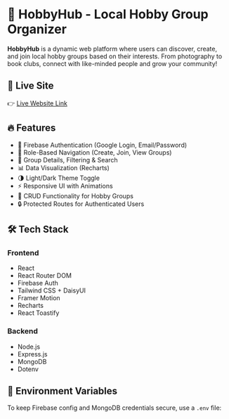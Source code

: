 # 🎯 HobbyHub - Local Hobby Group Organizer

**HobbyHub** is a dynamic web platform where users can discover, create, and join local hobby groups based on their interests. From photography to book clubs, connect with like-minded people and grow your community!

## 🚀 Live Site

👉 [Live Website Link](https://your-firebase-app.web.app)


## 🔥 Features

- 🔐 Firebase Authentication (Google Login, Email/Password)
- 🧠 Role-Based Navigation (Create, Join, View Groups)
- 📅 Group Details, Filtering & Search
- 📊 Data Visualization (Recharts)
- 🌗 Light/Dark Theme Toggle
- ⚡ Responsive UI with Animations
- 📝 CRUD Functionality for Hobby Groups
- 🔒 Protected Routes for Authenticated Users

## 🛠️ Tech Stack

### Frontend
- React
- React Router DOM
- Firebase Auth
- Tailwind CSS + DaisyUI
- Framer Motion
- Recharts
- React Toastify

### Backend
- Node.js
- Express.js
- MongoDB
- Dotenv

## 🔐 Environment Variables

To keep Firebase config and MongoDB credentials secure, use a `.env` file:



